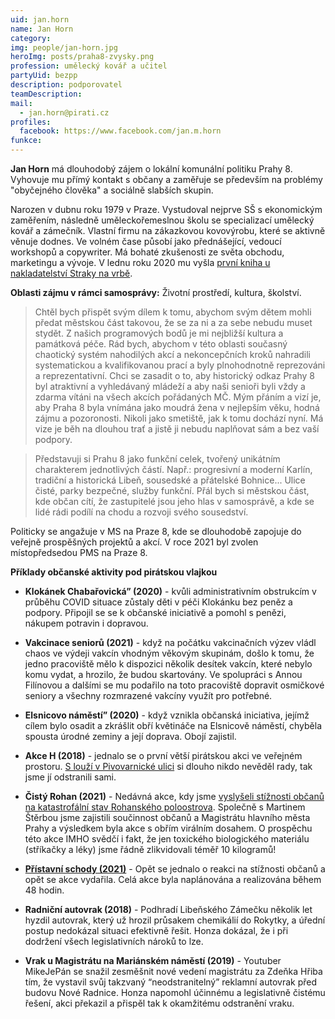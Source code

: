 ```yaml
---
uid: jan.horn
name: Jan Horn
category:
img: people/jan-horn.jpg
heroImg: posts/praha8-zvysky.png
profession: umělecký kovář a učitel
partyUid: bezpp
description: podporovatel
teamDescription:
mail:
  - jan.horn@pirati.cz
profiles:
  facebook: https://www.facebook.com/jan.m.horn
funkce:
---
```


**Jan Horn** má dlouhodobý zájem o lokální komunální politiku Prahy 8. Vyhovuje mu přímý kontakt s občany a zaměřuje se především na problémy "obyčejného člověka" a sociálně slabších skupin.

Narozen v dubnu roku 1979 v Praze. Vystudoval nejprve SŠ s ekonomickým zaměřením, následně uměleckořemeslnou školu se specializací umělecký kovář a zámečník. Vlastní firmu na zákazkovou kovovýrobu, které se aktivně věnuje dodnes. Ve volném čase působí jako přednášející, vedoucí workshopů a copywriter. Má bohaté zkušenosti ze světa obchodu, marketingu a vývoje. V lednu roku 2020 mu vyšla [první kniha u nakladatelství Straky na vrbě](https://www.databazeknih.cz/knihy/valard-valard-aamp-vejce-na-draka-416969).

**Oblasti zájmu v rámci samosprávy:** Životní prostředí, kultura, školství.

>Chtěl bych přispět svým dílem k tomu, abychom svým dětem mohli předat městskou část takovou, že se za ni a za sebe nebudu muset stydět. Z našich programových bodů je mi nejbližší kultura a památková péče. Rád bych, abychom v této oblasti současný chaotický systém nahodilých akcí a nekoncepčních kroků nahradili systematickou a kvalifikovanou prací a byly plnohodnotně reprezováni a reprezentativní. Chci se zasadit o to, aby historický odkaz Prahy 8 byl atraktivní a vyhledávaný mládeží a aby naši senioři byli vždy a zdarma vítáni na všech akcích pořádaných MČ. Mým přáním a vizí je, aby Praha 8 byla vnímána jako moudrá žena v nejlepším věku, hodná zájmu a pozoronosti. Nikoli jako smetiště, jak k tomu dochází nyní. Má vize je běh na dlouhou trať a jistě ji nebudu naplňovat sám a bez vaší podpory.

>Představuji si Prahu 8 jako funkční celek, tvořený unikátním charakterem jednotlivých částí. Např.: progresivní a moderní Karlín, tradiční a historická Libeň, sousedské a přátelské Bohnice... Ulice čisté, parky bezpečné, služby funkční. Přál bych si městskou část, kde občan cítí, že zastupitelé jsou jeho hlas v samosprávě, a kde se lidé rádi podílí na chodu a rozvoji svého sousedství.

Politicky se angažuje v MS na Praze 8, kde se dlouhodobě zapojuje do veřejně prospěšných projektů a akcí. V roce 2021 byl zvolen místopředsedou PMS na Praze 8.

**Příklady občanské aktivity pod pirátskou vlajkou**

- **Klokánek Chabařovická” (2020)** - kvůli administrativním obstrukcím v průběhu COVID situace zůstaly děti v péči Klokánku bez peněz a podpory. Připojil se se k občanské iniciativě a pomohl s penězi, nákupem potravin i dopravou.

- **Vakcinace seniorů (2021)** - když na počátku vakcinačních výzev vládl chaos ve výdeji vakcín vhodným věkovým skupinám, došlo k tomu, že jedno pracoviště mělo k dispozici několik desítek vakcín, které nebylo komu vydat, a hrozilo, že budou skartovány. Ve spolupráci s Annou Filínovou a dalšími se mu podařilo na toto pracoviště dopravit osmičkové seniory a všechny rozmrazené vakcíny využít pro potřebné.

- **Elsnicovo náměstí” (2020)** - když vznikla občanská iniciativa, jejímž cílem bylo osadit a zkrášlit obří květináče na Elsnicově náměstí, chyběla spousta úrodné zeminy a její doprava. Obojí zajistil.

- **Akce H (2018)** - jednalo se o první větší pirátskou akci ve veřejném prostoru. [S louží v Pivovarnické ulici](https://praha8.pirati.cz/aktuality/louze-v-pivovarnicke.html) si dlouho nikdo nevěděl rady, tak jsme jí odstranili sami. 

- **Čistý Rohan (2021)** - Nedávná akce, kdy jsme [vyslyšeli stížnosti občanů na katastrofální stav Rohanského poloostrova](https://praha8.pirati.cz/aktuality/kdyz-to-neudelala-mestska-cast-vycistili-jsme-rohansky-ostrov-od-neporadku-sami.html). Společně s Martinem Štěrbou jsme zajistili součinnost občanů a Magistrátu hlavního města Prahy a výsledkem byla akce s obřím virálním dosahem. O prospěchu této akce IMHO svědčí i fakt, že jen toxického biologického materiálu (stříkačky a léky) jsme řádně zlikvidovali téměř 10 kilogramů! 

- **[Přístavní schody (2021)](https://praha8.pirati.cz/aktuality/dobra-vec-se-podarila-v-karline-uz-si-snad-nikdo-na-schodech-nohu-nezlomi.html)** - Opět se jednalo o reakci na stížnosti občanů a opět se akce vydařila. Celá akce byla naplánována a realizována během 48 hodin.

- **Radniční autovrak (2018)** - Podhradí Libeňského Zámečku několik let hyzdil autovrak, který už hrozil průsakem chemikálií do Rokytky, a úřední postup nedokázal situaci efektivně řešit. Honza dokázal, že i při dodržení všech legislativních nároků to lze. 

- **Vrak u Magistrátu na Mariánském náměstí (2019)** - Youtuber MikeJePán se snažil zesměšnit nové vedení magistrátu za Zdeňka Hřiba tím, že vystavil svůj takzvaný “neodstranitelný” reklamní autovrak před budovu Nové Radnice. Honza napomohl účinnému a legislativně čistému řešení, akci překazil a přispěl tak k okamžitému odstranění vraku.
